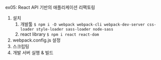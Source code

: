 ex05: React API 기반의 애플리케이션 리팩토링

1. 설치
   1. 개발툴
      `$ npm i -D webpack webpack-cli webpack-dev-server css-loader style-loader sass-loader node-sass`
   2. react library
      `$ npm i react react-dom`
2. webpack.config.js 설정
3. 스크립팅
4. 개발 서버 실행 & 빌드
